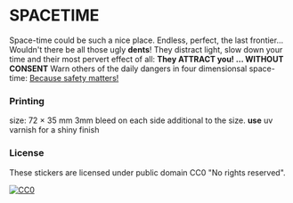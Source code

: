 SPACETIME
=========
Space-time could be such a nice place. Endless, perfect, the last frontier...
Wouldn't there be all those ugly **dents**! They distract light, slow down your time and their most pervert effect of all: **They ATTRACT you! ... WITHOUT CONSENT**
Warn others of the daily dangers in four dimensionsal space-time: [Because safety matters!](../sicher)


### Printing

size: 72 × 35 mm
3mm bleed on each side additional to the size.
**use** uv varnish for a shiny finish

### License

These stickers are licensed under public domain CC0 "No rights reserved".

[![CC0](http://i.creativecommons.org/p/zero/1.0/88x31.png)](http://creativecommons.org/publicdomain/zero/1.0/)

